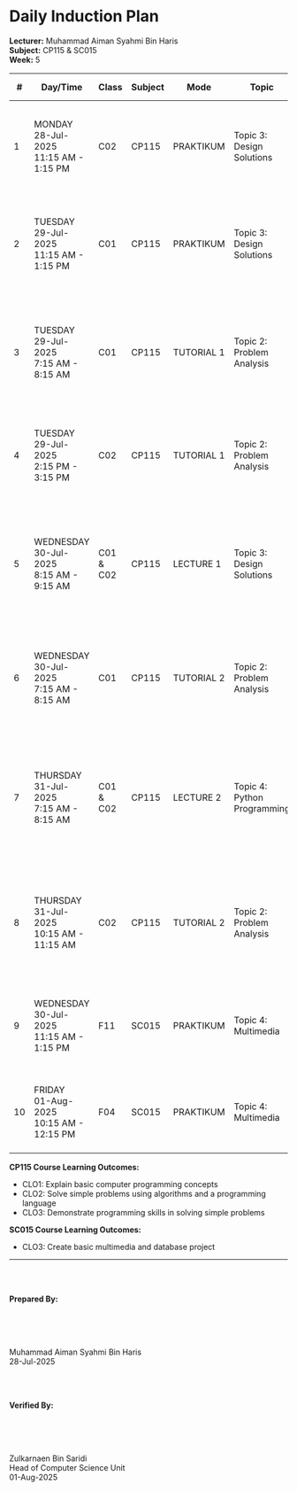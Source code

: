 # Daily Induction Plan

<style>
@media print {
  @page {
    size: A4 landscape !important;
    margin: 0.3in !important;
  }
  body {
    transform: rotate(90deg);
    transform-origin: left top;
    width: 100vh;
    height: 100vw;
    overflow: hidden;
    position: absolute;
    top: 100%;
    left: 0;
  }
  table {
    font-size: 8px;
    width: 100%;
    border-collapse: collapse;
  }
  th, td {
    padding: 2px;
    border: 1px solid #ccc;
    word-wrap: break-word;
  }
}
@page {
  size: A4 landscape !important;
}
</style>

**Lecturer:** Muhammad Aiman Syahmi Bin Haris  
**Subject:** CP115 & SC015  
**Week:** 5

| # | Day/Time | Class | Subject | Mode | Topic | Learning Outcome | CLO | Reflection |
|---|----------|-------|---------|------|-------|------------------|-----|------------|
| 1 | MONDAY<br>28-Jul-2025<br>11:15 AM - 1:15 PM | C02 | CP115 | PRAKTIKUM | Topic 3: Design Solutions | (c) Apply the appropriate control structure in pseudocode and flowchart | CLO3 | Students can create basic flowcharts but struggle with complex control structure combinations |
| 2 | TUESDAY<br>29-Jul-2025<br>11:15 AM - 1:15 PM | C01 | CP115 | PRAKTIKUM | Topic 3: Design Solutions | (c) Apply the appropriate control structure in pseudocode and flowchart | CLO3 | Most students successfully apply control structures in flowcharts, showing good understanding of design principles |
| 3 | TUESDAY<br>29-Jul-2025<br>7:15 AM - 8:15 AM | C01 | CP115 | TUTORIAL 1 | Topic 2: Problem Analysis | (i) Apply the IPO model with repetition structure based on problem statements | CLO2 | Students find repetition structure challenging when combined with IPO model but show gradual improvement |
| 4 | TUESDAY<br>29-Jul-2025<br>2:15 PM - 3:15 PM | C02 | CP115 | TUTORIAL 1 | Topic 2: Problem Analysis | (i) Apply the IPO model with repetition structure based on problem statements | CLO2 | Most students understand repetition concepts but need more practice with loop condition formulation |
| 5 | WEDNESDAY<br>30-Jul-2025<br>8:15 AM - 9:15 AM | C01 & C02 | CP115 | LECTURE 1 | Topic 3: Design Solutions | (a) Define algorithm, pseudocode and flowchart | CLO1 | Students can clearly define algorithms and understand the relationship between pseudocode and flowcharts |
| 6 | WEDNESDAY<br>30-Jul-2025<br>7:15 AM - 8:15 AM | C01 | CP115 | TUTORIAL 2 | Topic 2: Problem Analysis | (i) Apply the IPO model with repetition structure based on problem statements | CLO1, CLO2 | Students successfully combine IPO methodology with repetition structures for iterative problem solutions |
| 7 | THURSDAY<br>31-Jul-2025<br>7:15 AM - 8:15 AM | C01 & C02 | CP115 | LECTURE 2 | Topic 4: Python Programming | (a) Define types of programming languages, programming paradigms and language translators | CLO1 | Students understand different programming paradigms and can distinguish between various programming language types |
| 8 | THURSDAY<br>31-Jul-2025<br>10:15 AM - 11:15 AM | C02 | CP115 | TUTORIAL 2 | Topic 2: Problem Analysis | (i) Apply the IPO model with repetition structure based on problem statements | CLO1, CLO2 | Students demonstrate improved ability to apply repetition structures within IPO framework effectively |
| 9 | WEDNESDAY<br>30-Jul-2025<br>11:15 AM - 1:15 PM | F11 | SC015 | PRAKTIKUM | Topic 4: Multimedia | (b) Produce multimedia project | CLO3 | Students demonstrate creativity and technical skills in multimedia project development |
| 10 | FRIDAY<br>01-Aug-2025<br>10:15 AM - 12:15 PM | F04 | SC015 | PRAKTIKUM | Topic 4: Multimedia | (b) Produce multimedia project | CLO3 | Students find it challenging to integrate multiple multimedia elements cohesively |

**CP115 Course Learning Outcomes:**
- CLO1: Explain basic computer programming concepts
- CLO2: Solve simple problems using algorithms and a programming language  
- CLO3: Demonstrate programming skills in solving simple problems

**SC015 Course Learning Outcomes:**
- CLO3: Create basic multimedia and database project

---

<br><br>

**Prepared By:**

<br><br><br>

Muhammad Aiman Syahmi Bin Haris  
28-Jul-2025

<br><br>

**Verified By:**

<br><br><br>

Zulkarnaen Bin Saridi  
Head of Computer Science Unit  
01-Aug-2025
